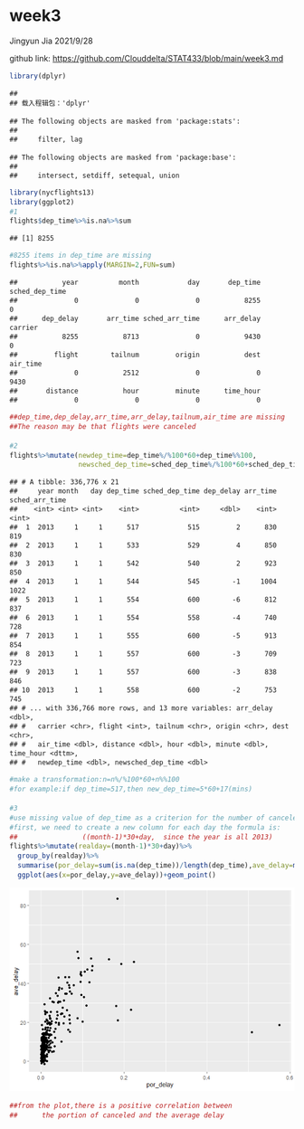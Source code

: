 week3
================
Jingyun Jia
2021/9/28

github link: <https://github.com/Clouddelta/STAT433/blob/main/week3.md>

``` r
library(dplyr)
```

    ## 
    ## 载入程辑包：'dplyr'

    ## The following objects are masked from 'package:stats':
    ## 
    ##     filter, lag

    ## The following objects are masked from 'package:base':
    ## 
    ##     intersect, setdiff, setequal, union

``` r
library(nycflights13)
library(ggplot2)
#1
flights$dep_time%>%is.na%>%sum
```

    ## [1] 8255

``` r
#8255 items in dep_time are missing
flights%>%is.na%>%apply(MARGIN=2,FUN=sum)  
```

    ##           year          month            day       dep_time sched_dep_time 
    ##              0              0              0           8255              0 
    ##      dep_delay       arr_time sched_arr_time      arr_delay        carrier 
    ##           8255           8713              0           9430              0 
    ##         flight        tailnum         origin           dest       air_time 
    ##              0           2512              0              0           9430 
    ##       distance           hour         minute      time_hour 
    ##              0              0              0              0

``` r
##dep_time,dep_delay,arr_time,arr_delay,tailnum,air_time are missing
##The reason may be that flights were canceled

#2
flights%>%mutate(newdep_time=dep_time%/%100*60+dep_time%%100,
                 newsched_dep_time=sched_dep_time%/%100*60+sched_dep_time%%10)
```

    ## # A tibble: 336,776 x 21
    ##     year month   day dep_time sched_dep_time dep_delay arr_time sched_arr_time
    ##    <int> <int> <int>    <int>          <int>     <dbl>    <int>          <int>
    ##  1  2013     1     1      517            515         2      830            819
    ##  2  2013     1     1      533            529         4      850            830
    ##  3  2013     1     1      542            540         2      923            850
    ##  4  2013     1     1      544            545        -1     1004           1022
    ##  5  2013     1     1      554            600        -6      812            837
    ##  6  2013     1     1      554            558        -4      740            728
    ##  7  2013     1     1      555            600        -5      913            854
    ##  8  2013     1     1      557            600        -3      709            723
    ##  9  2013     1     1      557            600        -3      838            846
    ## 10  2013     1     1      558            600        -2      753            745
    ## # ... with 336,766 more rows, and 13 more variables: arr_delay <dbl>,
    ## #   carrier <chr>, flight <int>, tailnum <chr>, origin <chr>, dest <chr>,
    ## #   air_time <dbl>, distance <dbl>, hour <dbl>, minute <dbl>, time_hour <dttm>,
    ## #   newdep_time <dbl>, newsched_dep_time <dbl>

``` r
#make a transformation:n=n%/%100*60+n%%100
#for example:if dep_time=517,then new_dep_time=5*60+17(mins)

#3
#use missing value of dep_time as a criterion for the number of canceled flights
#first, we need to create a new column for each day the formula is:
##                ((month-1)*30+day,  since the year is all 2013)
flights%>%mutate(realday=(month-1)*30+day)%>%
  group_by(realday)%>%
  summarise(por_delay=sum(is.na(dep_time))/length(dep_time),ave_delay=mean(dep_delay,na.rm=1))%>%
  ggplot(aes(x=por_delay,y=ave_delay))+geom_point()
```

![](week3_files/figure-gfm/unnamed-chunk-1-1.png)<!-- -->

``` r
##from the plot,there is a positive correlation between 
##      the portion of canceled and the average delay
```

